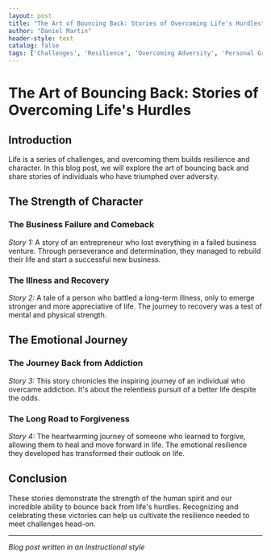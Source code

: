 ```yaml
---
layout: post
title: "The Art of Bouncing Back: Stories of Overcoming Life's Hurdles"
author: "Daniel Martin"
header-style: text
catalog: false
tags: ['Challenges', 'Resilience', 'Overcoming Adversity', 'Personal Growth', 'Empowering Stories']
---
```


# The Art of Bouncing Back: Stories of Overcoming Life's Hurdles  

## Introduction  

Life is a series of challenges, and overcoming them builds resilience and character. In this blog post, we will explore the art of bouncing back and share stories of individuals who have triumphed over adversity.  

## The Strength of Character  

### The Business Failure and Comeback  

*Story 1:* A story of an entrepreneur who lost everything in a failed business venture. Through perseverance and determination, they managed to rebuild their life and start a successful new business.  

### The Illness and Recovery  

*Story 2:* A tale of a person who battled a long-term illness, only to emerge stronger and more appreciative of life. The journey to recovery was a test of mental and physical strength.  

## The Emotional Journey  

### The Journey Back from Addiction  

*Story 3:* This story chronicles the inspiring journey of an individual who overcame addiction. It's about the relentless pursuit of a better life despite the odds.  

### The Long Road to Forgiveness  

*Story 4:* The heartwarming journey of someone who learned to forgive, allowing them to heal and move forward in life. The emotional resilience they developed has transformed their outlook on life.  

## Conclusion  

These stories demonstrate the strength of the human spirit and our incredible ability to bounce back from life's hurdles. Recognizing and celebrating these victories can help us cultivate the resilience needed to meet challenges head-on.  

---  

_Blog post written in an Instructional style_  
